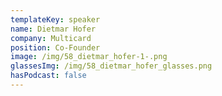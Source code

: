 ```yaml
---
templateKey: speaker
name: Dietmar Hofer
company: Multicard
position: Co-Founder
image: /img/58_dietmar_hofer-1-.png
glassesImg: /img/58_dietmar_hofer_glasses.png
hasPodcast: false
---
```


